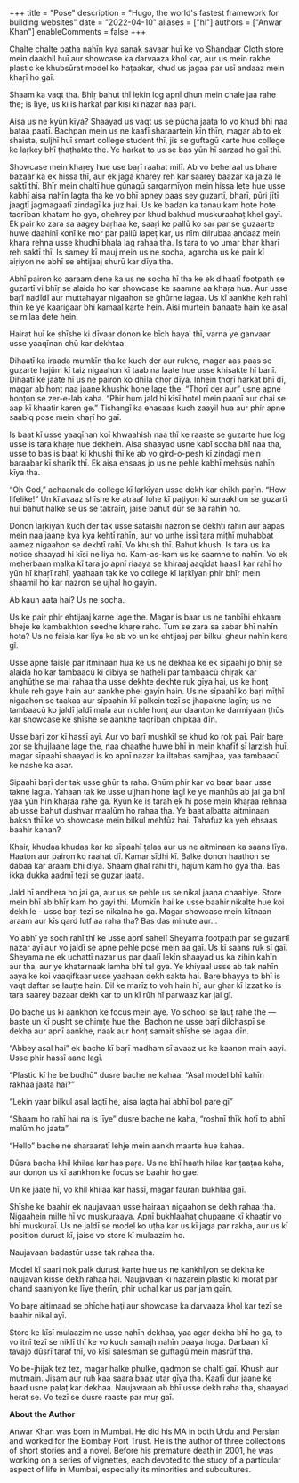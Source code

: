 +++
title = "Pose"
description = "Hugo, the world's fastest framework for building websites"
date = "2022-04-10"
aliases = ["hi"]
authors = ["Anwar Khan"]
enableComments = false
+++

Chalte chalte patha nahīn kya sanak savaar huī ke vo Shandaar Cloth store mein daakhil huī aur showcase ka darvaaza khol kar, aur us mein rakhe plastic ke khubsūrat model ko haṭaakar, khud us jagaa par usī andaaz mein khaṛī ho gaī.

Shaam ka vaqt tha. Bhīṛ bahut thī lekin log apnī dhun mein chale jaa rahe the; is līye, us kī is harkat par kīsī kī nazar naa paṛī. 

Aisa us ne kyūn kīya? Shaayad us vaqt us se pūcha jaata to vo khud bhī naa bataa paatī. Bachpan mein us ne kaafī sharaartein kīn thīn, magar ab to ek shaista, suljhī huī smart college student thī, jis se guftagū karte hue college ke laṛkey bhī ṭhaṭhakte the. Ye harkat to us se bas yūn hī sarzad ho gaī thī. 

Showcase mein khaṛey hue use baṛī raahat milī. Ab vo beheraal us bhare bazaar ka ek hissa thī, aur ek jaga khaṛey reh kar saarey baazar ka jaiza le saktī thī. Bhīṛ mein chaltī hue gūnagū sargarmīyon mein hissa lete hue usse kabhī aisa nahīn lagta tha ke vo bhī apney paas sey guzartī, bharī, pūri jītī jaagtī jagmagaatī zindagī ka juz hai. Us ke badan ka tanau kam hote hote taqrīban khatam ho gya, chehrey par khud bakhud muskuraahaṭ khel gayī. Ek pair ko zara sa aagey baṛhaa ke, saaṛi ke pallū ko sar par se guzaarte huwe daahinī konī ke moṛ par pallū lapeṭ kar, us nīm dilrubaa andaaz mein khaṛa rehna usse khudhī bhala lag rahaa tha. Is tara to vo umar bhar khaṛī reh saktī thī. Is samey kī mauj mein us ne socha, agarcha us ke pair kī aiṛiyon ne abhī se ehtijaaj shurū kar dīya tha. 
 
Abhī pairon ko aaraam dene ka us ne socha hī tha ke ek dihaatī footpath se guzartī vi bhīṛ se alaida ho kar showcase ke saamne aa khaṛa hua. Aur usse baṛī nadīdī aur muttahayar nigaahon se ghūrne lagaa. Us kī aankhe keh rahī thīn ke ye kaarigaar bhī kamaal karte hein. Aisi murtein banaate hain ke asal se milaa dete hein.

Hairat huī ke shīshe ki dīvaar donon ke bīch hayal thī, varna ye ganvaar usse yaaqīnan chū kar dekhtaa. 

Dihaatī ka iraada mumkīn tha ke kuch der aur rukhe, magar aas paas se guzarte hajūm kī taiz nigaahon kī taab na laate hue usse khisakte hī banī. Dihaatī ke jaate hī us ne pairon ko dhīla choṛ dīya. Inhein thoṛī harkat bhī dī, magar ab honṭ naa jaane khushk hone lage the. “Thoṛī der aur” usne apne honṭon se zer-e-lab kaha. “Phir hum jald hī kīsī hotel mein paanī aur chai se aap kī khaatir karen ge.” Tishangī ka ehasaas kuch zaayil hua aur phir apne saabiq pose mein khaṛī ho gaī. 

Is baat kī usse yaaqīnan koī khwaahish naa thī ke raaste se guzarte hue log usse is tara khaṛe hue dekhein. Aisa shaayad usne kabī socha bhī naa tha, usse to bas is baat kī khushi thī ke ab vo gird-o-pesh kī zindagī mein baraabar kī sharīk thī. Ek aisa ehsaas jo us ne pehle kabhī mehsūs nahīn kīya tha. 

“Oh God,” achaanak do college kī laṛkīyan usse dekh kar chīkh paṛīn. “How lifelike!” Un kī avaaz shīshe ke atraaf lohe kī paṭiyon kī suraakhon se guzartī huī bahut halke se us se takraīn, jaise bahut dūr se aa rahīn ho.

Donon laṛkīyan kuch der tak usse sataishī nazron se dekhtī rahīn aur aapas mein naa jaane kya kya kehtī rahīn, aur vo unhe issī tara miṭhī muhabbat aamez nigaahon se dekhtī rahī. Vo khush thī. Bahut khush. Is tara us ka notice shaayad hi kīsi ne liya ho. Kam-as-kam us ke saamne to nahīn. Vo ek meherbaan malka kī tara jo apnī riaaya se khiraaj aaqīdat haasil kar rahī ho yūn hī khaṛī rahī, yaahaan tak ke vo college kī laṛkīyan phir bhīṛ mein shaamil ho kar nazron se ujhal ho gayīn.

Ab kaun aata hai? Us ne socha.

Us ke pair phir ehtijaaj karne lage the. Magar is baar us ne tanbīhi ehkaam bheje ke kambakhton seedhe khaṛe raho. Tum se zara sa sabar bhī nahīn hota? Us ne faisla kar līya ke ab vo un ke ehtijaaj par bilkul ghaur nahīn kare gī. 

Usse apne faisle par itminaan hua ke us ne dekhaa ke ek sīpaahī jo bhīṛ se alaida ho kar tambaacū kī dibīya se hathelī par tambaacū chiṛak kar anghūṭhe se mal rahaa tha usse dekhte dekhte ruk gīya hai, us ke honṭ khule reh gaye hain aur aankhe phel gayīn hain. Us ne sīpaahī ko baṛi mīṭhī nigaahon se taakaa aur sīpaahin kī palkein tezī se jhapakne lagīn; us ne tambaacū ko jaldī jaldī mala aur nichle honṭ aur daanton ke darmiyaan ṭhūs kar showcase ke shīshe se aankhe taqrīban chipkaa dīn.

Usse baṛī zor kī hassī ayī. Aur vo baṛī mushkīl se khud ko rok paī. Pair baṛe zor se khujlaane lage the, naa chaathe huwe bhī in mein khafīf sī larzish huī, magar sīpaahī shaayad is ko apnī nazar ka iltabas samjhaa, yaa tambaacū ke nashe ka asar. 

Sipaahī baṛī der tak usse ghūr ta raha. Ghūm phir kar vo baar baar usse takne lagta. Yahaan tak ke usse uljhan hone lagī ke ye manhūs ab jai ga bhī yaa yūn hīn khaṛaa rahe ga. Kyūn ke is tarah ek hī pose mein khaṛaa rehnaa ab usse bahut dushvar maalūm ho rahaa tha. Ye baat albatta aitminaan baksh thī ke vo showcase mein bilkul mehfūz hai. Tahafuz ka yeh ehsaas baahir kahan?

Khair, khudaa khudaa kar ke sīpaahī ṭalaa aur us ne aitminaan ka saans līya. Haaton aur pairon ko raahat dī. Kamar sīdhi kī. Balke donon haathon se dabaa kar araam bhī dīya. Shaam ḍhal rahī thī, hajūm kam ho gya tha. Bas ikka dukka aadmī tezi se guzar jaata.

Jald hī andhera ho jai ga, aur us se pehle us se nikal jaana chaahiye. Store mein bhī ab bhīṛ kam ho gayi thi. Mumkīn hai ke usse baahir nikalte hue koi dekh le - usse baṛi tezī se nikalna ho ga. Magar showcase mein kītnaan araam aur kīs qard lutf aa raha tha? Bas das minute aur…

Vo abhī ye soch rahī thī ke usse apnī sahelī Sheyama footpath par se guzartī nazar ayī aur vo jaldī se apne pehle pose mein aa gaī. Us kī saans ruk sī gaī. Sheyama ne ek uchattī nazar us par ḍaalī lekīn shaayad us ka zihin kahīn aur tha, aur ye khatarnaak lamha bhī tal gya. Ye khiyaal usse ab tak nahīn aaya ke koi vaaqifkaar usse yaahaan dekh sakta hai. Baṛe bhayya to bhī is vaqt daftar se lauṭte hain. Dil ke marīz to voh hain hī, aur ghar kī izzat ko is tara saarey bazaar dekh kar to un kī rūh hī parwaaz kar jai gī.

Do bache us kī aankhon ke focus mein aye. Vo school se lauṭ rahe the — baste un kī pusht se chimṭe hue the. Bachon ne usse baṛī dilchaspī se dekha aur apnī aankhe, naak aur honṭ samait shīshe se lagaa dīn.

“Abbey asal hai” ek bache kī baṛī madham sī avaaz us ke kaanon main aayi. Usse phir hassī aane lagī.

“Plastic kī he be budhū” dusre bache ne kahaa. “Asal model bhī kahīn rakhaa jaata hai?”

“Lekin yaar bilkul asal lagtī he, aisa lagta hai abhī bol paṛe gī”

“Shaam ho rahī hai na is līye” dusre bache ne kaha, “roshnī thīk hotī to abhī malūm ho jaata”

“Hello” bache ne sharaaratī lehje mein aankh maarte hue kahaa.

Dūsra bacha khil khilaa kar has paṛa. Us ne bhī haath hilaa kar ṭaaṭaa kaha, aur donon us kī aankhon ke focus se baahir ho gae.

Un ke jaate hī, vo khil khilaa kar hassī, magar fauran bukhlaa gaī.

Shīshe ke baahir ek naujavaan usse hairaan nigaahon se dekh rahaa tha. Nigaahein milte hī vo muskuraaya. Apnī bukhlaahaṭ chupaane kī khaatir vo bhī muskuraī. Us ne jaldī se model ko uṭha kar us kī jaga par rakha, aur us kī position durust kī, jaise vo store kī mulaazim ho.

Naujavaan badastūr usse tak rahaa tha. 

Model kī saari nok palk durust karte hue us ne kankhīyon se dekha ke naujavan kīsse dekh rahaa hai. Naujavaan kī nazarein plastic kī morat par chand saaniyon ke līye ṭherīn, phir uchal kar us par jam gaīn.

Vo baṛe aitimaad se phīche haṭi aur showcase ka darvaaza khol kar tezī se baahir nikal ayī.

Store ke kīsī mulaazim ne usse nahīn dekhaa, yaa agar dekha bhī ho ga, to vo itnī tezī se niklī thī ke vo kuch samajh nahīn paaya hoga. Darbaan kī tavajo dūsrī taraf thī, vo kīsī salesman se guftagū mein masrūf tha. 

Vo be-jhijak tez tez, magar halke phulke, qadmon se chaltī gaī. Khush aur mutmain. Jisam aur ruh kaa saara baaz utar gīya tha. Kaafī dur jaane ke baad usne palaṭ kar dekhaa. Naujawaan ab bhī usse dekh raha tha, shaayad herat se. Vo tezī se dusre raaste par muṛ gaī. 


**About the Author**

Anwar Khan was born in Mumbai. He did his MA in both Urdu and Persian and worked for the Bombay Port Trust. He is the author of three collections of short stories and a novel. Before his premature death in 2001, he was working on a series of vignettes, each devoted to the study of a particular aspect of life in Mumbai, especially its minorities and subcultures.





